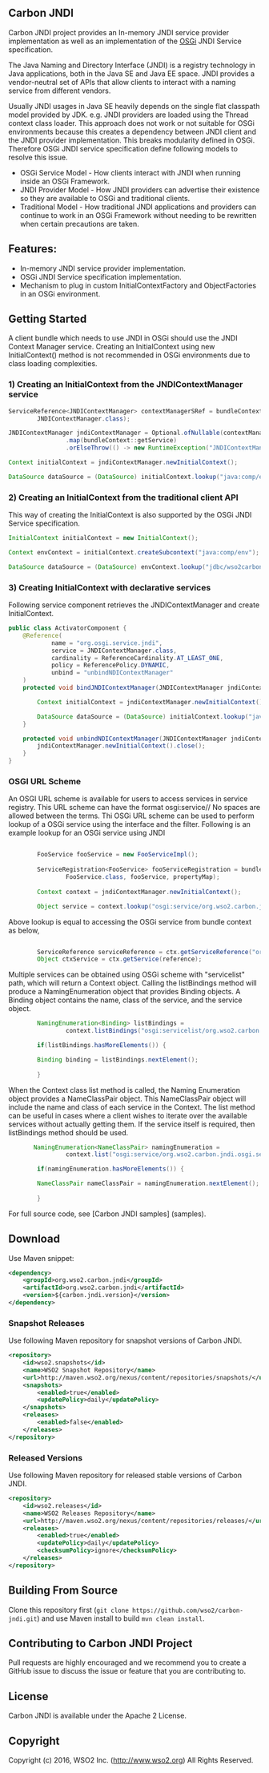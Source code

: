 ## Carbon JNDI

Carbon JNDI project provides an In-memory JNDI service provider implementation as well as an implementation of the [OSGi](https://www.osgi.org/) JNDI Service specification. 

The Java Naming and Directory Interface (JNDI) is a registry technology in Java applications, both in the Java SE and Java EE space. JNDI provides a vendor-neutral set of APIs that allow clients to interact with a naming service from different vendors.

Usually JNDI usages in Java SE heavily depends on the single flat classpath model provided by JDK. e.g. JNDI providers are loaded using the Thread context class loader. This approach does not work or not suitable for OSGi environments because this creates a dependency between JNDI client and the JNDI provider implementation. This breaks modularity defined in OSGi. Therefore OSGi JNDI service specification define following models to resolve this issue.
  
* OSGi Service Model    - How clients interact with JNDI when running inside an OSGi Framework.
* JNDI Provider Model   - How JNDI providers can advertise their existence so they are available to OSGi and traditional clients.
* Traditional Model     - How traditional JNDI applications and providers can continue to work in an OSGi Framework without needing to be rewritten when certain precautions are taken.

## Features:

* In-memory JNDI service provider implementation.
* OSGi JNDI Service specification implementation.
* Mechanism to plug in custom InitialContextFactory and ObjectFactories in an OSGi environment.

## Getting Started

A client bundle which needs to use JNDI in OSGi should use the JNDI Context Manager service. Creating an InitialContext using new InitialContext() method is not recommended in OSGi environments due to class loading complexities.

### 1) Creating an InitialContext from the JNDIContextManager service

```java
ServiceReference<JNDIContextManager> contextManagerSRef = bundleContext.getServiceReference(
        JNDIContextManager.class);

JNDIContextManager jndiContextManager = Optional.ofNullable(contextManagerSRef)
                .map(bundleContext::getService)
                .orElseThrow(() -> new RuntimeException("JNDIContextManager service is not available."));

Context initialContext = jndiContextManager.newInitialContext();

DataSource dataSource = (DataSource) initialContext.lookup("java:comp/env/jdbc/wso2carbonDB");
```

### 2) Creating an InitialContext from the traditional client API

This way of creating the InitialContext is also supported by the OSGi JNDI Service specification.
  
```java
InitialContext initialContext = new InitialContext();  

Context envContext = initialContext.createSubcontext("java:comp/env");

DataSource dataSource = (DataSource) envContext.lookup("jdbc/wso2carbonDB");
```

### 3) Creating InitialContext with declarative services

Following service component retrieves the JNDIContextManager and create InitialContext.

```java
public class ActivatorComponent {
    @Reference(
            name = "org.osgi.service.jndi",
            service = JNDIContextManager.class,
            cardinality = ReferenceCardinality.AT_LEAST_ONE,
            policy = ReferencePolicy.DYNAMIC,
            unbind = "unbindNDIContextManager"
    )
    protected void bindJNDIContextManager(JNDIContextManager jndiContextManager) throws NamingException {

        Context initialContext = jndiContextManager.newInitialContext();

        DataSource dataSource = (DataSource) initialContext.lookup("java:comp/env/jdbc/wso2carbonDB");
    }

    protected void unbindNDIContextManager(JNDIContextManager jndiContextManager) throws NamingException  {
        jndiContextManager.newInitialContext().close();
    }
}
```

### OSGI URL Scheme

An OSGI URL scheme is available for users to access services in service registry. This URL scheme can have the format
    osgi:service/<interface>/<filter>
No spaces are allowed between the terms. Thi OSGi URL scheme can be used to perform lookup of a OSGi service using the
interface and the filter. 
Following is an example lookup for an OSGi service using JNDI

```java

        FooService fooService = new FooServiceImpl();
        
        ServiceRegistration<FooService> fooServiceRegistration = bundleContext.registerService(
                FooService.class, fooService, propertyMap);
                
        Context context = jndiContextManager.newInitialContext();

        Object service = context.lookup("osgi:service/org.wso2.carbon.jndi.osgi.services.FooService");
```
Above lookup is equal to accessing the OSGi service from bundle context as below,

```java

        ServiceReference serviceReference = ctx.getServiceReference("org.wso2.carbon.jndi.osgi.services.FooService", filter);
        Object ctxService = ctx.getService(reference);
```
Multiple services can be obtained using OSGi scheme with "servicelist" path, which will return a Context object.
Calling the listBindings method will produce a NamingEnumeration object that provides Binding objects. 
A Binding object contains the name, class of the service, and the service object. 

```java
        NamingEnumeration<Binding> listBindings =
                context.listBindings("osgi:servicelist/org.wso2.carbon.jndi.osgi.services.FooService");

        if(listBindings.hasMoreElements()) {

        Binding binding = listBindings.nextElement();
        
        }
```        

When the Context class list method is called, the Naming Enumeration object provides a NameClassPair object. 
This NameClassPair object will include the name and class of each service in the Context. The list method can be useful
 in cases where a client wishes to iterate over the available services without actually getting them. 
 If the service itself is required, then listBindings method should be used.
 
 ```java
        NamingEnumeration<NameClassPair> namingEnumeration =
                 context.list("osgi:service/org.wso2.carbon.jndi.osgi.services.FooService");
 
         if(namingEnumeration.hasMoreElements()) {
 
         NameClassPair nameClassPair = namingEnumeration.nextElement();
         
         }

```
For full source code, see [Carbon JNDI samples] (samples).
## Download 

Use Maven snippet:
````xml
<dependency>
    <groupId>org.wso2.carbon.jndi</groupId>
    <artifactId>org.wso2.carbon.jndi</artifactId>
    <version>${carbon.jndi.version}</version>
</dependency>
````

### Snapshot Releases

Use following Maven repository for snapshot versions of Carbon JNDI.

````xml
<repository>
    <id>wso2.snapshots</id>
    <name>WSO2 Snapshot Repository</name>
    <url>http://maven.wso2.org/nexus/content/repositories/snapshots/</url>
    <snapshots>
        <enabled>true</enabled>
        <updatePolicy>daily</updatePolicy>
    </snapshots>
    <releases>
        <enabled>false</enabled>
    </releases>
</repository>
````

### Released Versions

Use following Maven repository for released stable versions of Carbon JNDI.

````xml
<repository>
    <id>wso2.releases</id>
    <name>WSO2 Releases Repository</name>
    <url>http://maven.wso2.org/nexus/content/repositories/releases/</url>
    <releases>
        <enabled>true</enabled>
        <updatePolicy>daily</updatePolicy>
        <checksumPolicy>ignore</checksumPolicy>
    </releases>
</repository>
````

## Building From Source

Clone this repository first (`git clone https://github.com/wso2/carbon-jndi.git`) and use Maven install to build `mvn clean install`.

## Contributing to Carbon JNDI Project

Pull requests are highly encouraged and we recommend you to create a GitHub issue to discuss the issue or feature that you are contributing to.  

## License

Carbon JNDI is available under the Apache 2 License.

## Copyright

Copyright (c) 2016, WSO2 Inc. (http://www.wso2.org) All Rights Reserved.
